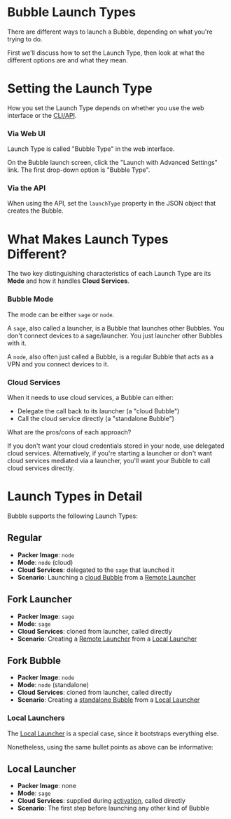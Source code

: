 Bubble Launch Types
===================
There are different ways to launch a Bubble, depending on what you're trying to do.

First we'll discuss how to set the Launch Type, then look at what the different options are and what
they mean.

# Setting the Launch Type
How you set the Launch Type depends on whether you use the web interface or the [CLI/API](https://github.com/getbubblenow/bubble-docs/blob/master/api/README.md).

### Via Web UI
Launch Type is called "Bubble Type" in the web interface.

On the Bubble launch screen, click the "Launch with Advanced Settings" link.
The first drop-down option is "Bubble Type".

### Via the API
When using the API, set the `launchType` property in the JSON object that creates the Bubble. 

# What Makes Launch Types Different?
The two key distinguishing characteristics of each Launch Type are its **Mode** and how it handles **Cloud Services**.

### Bubble Mode
The mode can be either `sage` or `node`.

A `sage`, also called a launcher, is a Bubble that launches other Bubbles.
You don't connect devices to a sage/launcher. You just launcher other Bubbles with it.

A `node`, also often just called a Bubble, is a regular Bubble that acts as a VPN and you connect devices to it.

### Cloud Services
When it needs to use cloud services, a Bubble can either:
 * Delegate the call back to its launcher (a "cloud Bubble")
 * Call the cloud service directly (a "standalone Bubble")

What are the pros/cons of each approach?

If you don't want your cloud credentials stored in your node, use delegated cloud services.
Alternatively, if you're starting a launcher or don't want cloud services mediated via a launcher,
you'll want your Bubble to call cloud services directly.

# Launch Types in Detail
Bubble supports the following Launch Types:
  
## Regular
  * **Packer Image**: `node`
  * **Mode**: `node` (cloud)
  * **Cloud Services**: delegated to the `sage` that launched it
  * **Scenario**: Launching a [cloud Bubble](launch-node-from-remote.md) from a [Remote Launcher](remote-launcher.md)

## Fork Launcher
  * **Packer Image**: `sage`
  * **Mode**: `sage`
  * **Cloud Services**: cloned from launcher, called directly
  * **Scenario**: Creating a [Remote Launcher](remote-launcher.md) from a [Local Launcher](local-launcher.md)

## Fork Bubble
  * **Packer Image**: `node`
  * **Mode**: `node` (standalone)
  * **Cloud Services**: cloned from launcher, called directly
  * **Scenario**: Creating a [standalone Bubble](launch-node-from-local.md) from a [Local Launcher](local-launcher.md)

### Local Launchers
The [Local Launcher](local-launcher.md) is a special case, since it bootstraps everything else.

Nonetheless, using the same bullet points as above can be informative:
 
## Local Launcher
  * **Packer Image**: none
  * **Mode**: `sage`
  * **Cloud Services**: supplied during [activation](activation.md), called directly
  * **Scenario**: The first step before launching any other kind of Bubble

